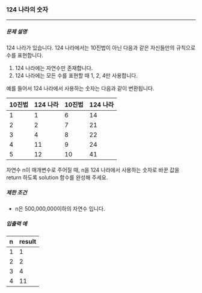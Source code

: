 ### 124 나라의 숫자

***

##### 문제 설명

124 나라가 있습니다. 124 나라에서는 10진법이 아닌 다음과 같은 자신들만의 규칙으로 수를 표현합니다.   

1. 124 나라에는 자연수만 존재합니다.
2. 124 나라에는 모든 수를 표현할 때 1, 2, 4만 사용합니다.   

예를 들어서 124 나라에서 사용하는 숫자는 다음과 같이 변환됩니다.   

| 10진법 | 124 나라 | 10진법 | 124 나라 |
| :----- | :----- | :----- | :----- |
| 1 | 1 | 6 | 14 |
| 2 | 2 | 7 | 21 | 
| 3 | 4 | 8 | 22 | 
| 4 | 11 | 9 | 24 |
| 5 | 12 | 10 | 41 |

자연수 n이 매개변수로 주어질 때, n을 124 나라에서 사용하는 숫자로 바꾼 값을 return 하도록 solution 함수를 완성해 주세요.   

##### 제한 조건

- n은 500,000,000이하의 자연수 입니다.
      
##### 입출력 예

| n | result | 
| :----- | :----- |
| 1 | 1 |
| 2 | 2 | 
| 3 | 4 | 
| 4 | 11 |    